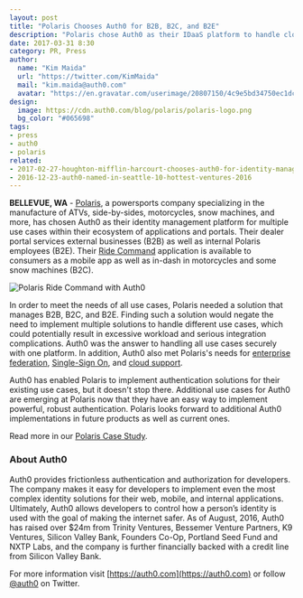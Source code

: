 ```yaml
---
layout: post
title: "Polaris Chooses Auth0 for B2B, B2C, and B2E"
description: "Polaris chose Auth0 as their IDaaS platform to handle cloud-enabled B2B, B2C, and B2E elegantly and securely."
date: 2017-03-31 8:30
category: PR, Press
author:
  name: "Kim Maida"
  url: "https://twitter.com/KimMaida"
  mail: "kim.maida@auth0.com"
  avatar: "https://en.gravatar.com/userimage/20807150/4c9e5bd34750ec1dcedd71cb40b4a9ba.png"
design:
  image: https://cdn.auth0.com/blog/polaris/polaris-logo.png
  bg_color: "#065698"
tags:
- press
- auth0
- polaris
related:
- 2017-02-27-houghton-mifflin-harcourt-chooses-auth0-for-identity-management
- 2016-12-23-auth0-named-in-seattle-10-hottest-ventures-2016
---
```


**BELLEVUE, WA** - [Polaris](http://www.polaris.com/), a powersports company specializing in the manufacture of ATVs, side-by-sides, motorcycles, snow machines, and more, has chosen Auth0 as their identity management platform for multiple use cases within their ecosystem of applications and portals. Their dealer portal services external businesses (B2B) as well as internal Polaris employees (B2E). Their [Ride Command](https://ridecommand.polaris.com/) application is available to consumers as a mobile app as well as in-dash in motorcycles and some snow machines (B2C).

![Polaris Ride Command with Auth0](https://cdn.auth0.com/blog/polaris/polaris-ridecommand.jpg)

In order to meet the needs of all use cases, Polaris needed a solution that manages B2B, B2C, and B2E. Finding such a solution would negate the need to implement multiple solutions to handle different use cases, which could potentially result in excessive workload and serious integration complications. Auth0 was the answer to handling all use cases securely with one platform. In addition, Auth0 also met Polaris's needs for [enterprise federation](https://auth0.com/docs/identityproviders), [Single-Sign On](https://auth0.com/blog/what-is-and-how-does-single-sign-on-work/), and [cloud support](https://auth0.com/learn/cloud-identity-access-management/).

Auth0 has enabled Polaris to implement authentication solutions for their existing use cases, but it doesn't stop there. Additional use cases for Auth0 are emerging at Polaris now that they have an easy way to implement powerful, robust authentication. Polaris looks forward to additional Auth0 implementations in future products as well as current ones.

Read more in our [Polaris Case Study](https://auth0.com/learn/polaris-case-study/).

### About Auth0

Auth0 provides frictionless authentication and authorization for developers. The company makes it easy for developers to implement even the most complex identity solutions for their web, mobile, and internal applications. Ultimately, Auth0 allows developers to control how a person’s identity is used with the goal of making the internet safer. As of August, 2016, Auth0 has raised over $24m from Trinity Ventures, Bessemer Venture Partners, K9 Ventures, Silicon Valley Bank, Founders Co-Op, Portland Seed Fund and NXTP Labs, and the company is further financially backed with a credit line from Silicon Valley Bank.

For more information visit [https://auth0.com](https://auth0.com) or follow [@auth0](https://twitter.com/auth0) on Twitter.